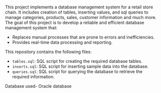 This project implements a database management system for a retail store chain. It includes creation of tables, inserting values, and sql queries to manage categories, products, sales, customer information and much more.
The goal of this project is to develop a reliable and efficient database management system that:
- Replaces manual processes that are prone to errors and inefficiencies.
- Provides real-time data processing and reporting.

This repository contains the following files:
- `tables.sql`: SQL script for creating the required database tables.
- `inserts.sql`: SQL script for inserting sample data into the database.
- `queries.sql`: SQL script for querying the database to retrieve the required information.

Database used- Oracle database
